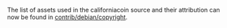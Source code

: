 The list of assets used in the californiacoin source and their attribution can now be found in [contrib/debian/copyright](../contrib/debian/copyright).

